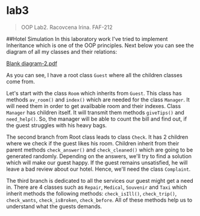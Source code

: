# lab3
>OOP Lab2. Racovcena Irina. FAF-212

##Hotel Simulation
In this laboratory work I've tried to implement Inheritance which is one of the OOP principles. Next below you can see the diagram of all my classes and their relations:

[Blank diagram-2.pdf](https://github.com/helioole/lab3/files/9702051/Blank.diagram-2.pdf)

As you can see, I have a root class `Guest` where all the children classes come from.

Let's start with the class `Room` which inherits from `Guest`. This class has methods `av_room()` and `index()` which are needed for the class `Manager`. It will need them in order to get availbable room and their indexes. Class `Manager` has children itself. It will transmit them methods `giveTips()` and `need_help()`. So, the manager will be able to count the bill and find out, if the guest struggles with his heavy bags.

The second branch from Root class leads to class `Check`. It has 2 children where we check if the guest likes his room. Children inherit from their parent methods `check_answer()` and `check_cleaned()` which are going to be generated randomly. Depending on the answers, we'll try to find a solution which will make our guest happy. If the guest remains unsatisfied, he will leave a bad review about our hotel. Hence, we'll need the class `Complaint`.


The third branch is dedicated to all the services our guest might get a need in. There are 4 classes such as `Repair`, `Medical`, `Souvenir` and `Taxi` which inherit methods the following methods: `check_isIll()`, `check_trip()`, `check_wants`, `check_isBroken`, `check_before`. All of these methods help us to understand what the guests demands.
